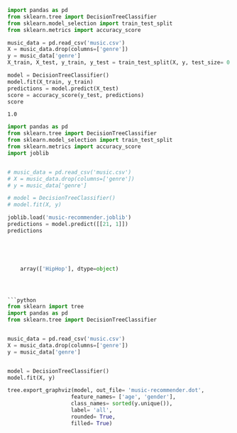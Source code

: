 ```python
import pandas as pd
from sklearn.tree import DecisionTreeClassifier
from sklearn.model_selection import train_test_split
from sklearn.metrics import accuracy_score

music_data = pd.read_csv('music.csv')
X = music_data.drop(columns=['genre'])
y = music_data['genre']
X_train, X_test, y_train, y_test = train_test_split(X, y, test_size= 0.2)

model = DecisionTreeClassifier()
model.fit(X_train, y_train)
predictions = model.predict(X_test)
score = accuracy_score(y_test, predictions)
score
```




    1.0




```python
import pandas as pd
from sklearn.tree import DecisionTreeClassifier
from sklearn.model_selection import train_test_split
from sklearn.metrics import accuracy_score
import joblib


# music_data = pd.read_csv('music.csv')
# X = music_data.drop(columns=['genre'])
# y = music_data['genre']

# model = DecisionTreeClassifier()
# model.fit(X, y)

joblib.load('music-recommender.joblib')
predictions = model.predict([[21, 1]])
predictions
  




    array(['HipHop'], dtype=object)




```python
from sklearn import tree
import pandas as pd
from sklearn.tree import DecisionTreeClassifier


music_data = pd.read_csv('music.csv')
X = music_data.drop(columns=['genre'])
y = music_data['genre']


model = DecisionTreeClassifier()
model.fit(X, y)

tree.export_graphviz(model, out_file= 'music-recommender.dot',
                    feature_names= ['age', 'gender'],
                    class_names= sorted(y.unique()),
                    label= 'all',
                    rounded= True,
                    filled= True)







